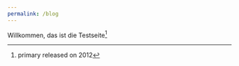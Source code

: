 ```yaml
---
permalink: /blog
---
```

Willkommen, das ist die Testseite[^note]

[^note]: primary released on 2012
